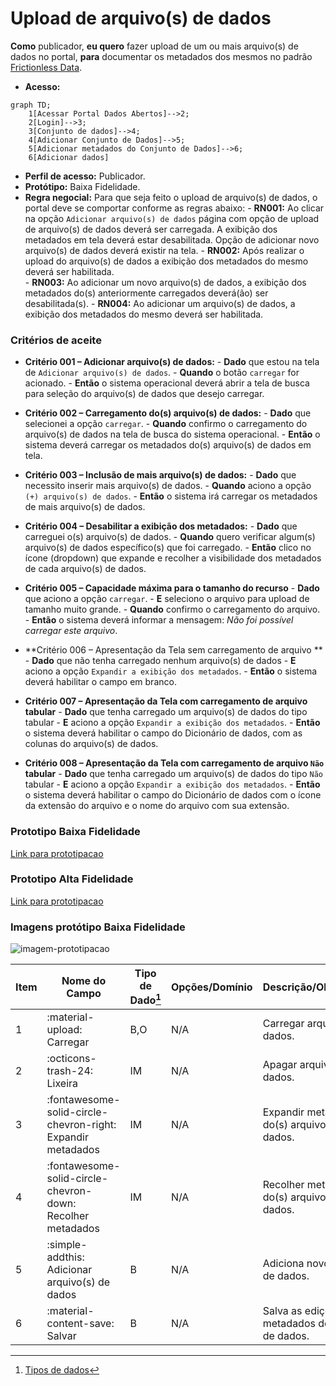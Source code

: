 # Upload de arquivo(s) de dados

**Como** publicador, **eu quero** fazer upload de um ou mais arquivo(s) de dados no portal, **para** documentar os metadados dos mesmos no padrão [Frictionless Data](https://specs.frictionlessdata.io/#overview).

- **Acesso:** 

```mermaid
graph TD;
    1[Acessar Portal Dados Abertos]-->2;
    2[Login]-->3;
    3[Conjunto de dados]-->4;
    4[Adicionar Conjunto de Dados]-->5;
    5[Adicionar metadados do Conjunto de Dados]-->6;
    6[Adicionar dados]
```

- **Perfil de acesso:** Publicador. 
- **Protótipo:** Baixa Fidelidade.
- **Regra negocial:** Para que seja feito o upload de arquivo(s) de dados, o portal deve se comportar conforme as regras abaixo:
       - **RN001:** Ao clicar na opção `Adicionar arquivo(s) de dados` página com opção de upload de arquivo(s) de dados deverá ser carregada. 
	A exibição dos metadados em tela deverá estar desabilitada. 
	Opção de adicionar novo arquivo(s) de dados deverá existir na tela.	
       - **RN002:** Após realizar o upload do arquivo(s) de dados a exibição dos metadados do mesmo deverá ser habilitada. 	
       - **RN003:** Ao adicionar um novo arquivo(s) de dados, a exibição dos metadados do(s) anteriormente carregados deverá(ão) ser desabilitada(s). 
      - **RN004:** Ao adicionar um arquivo(s) de dados, a exibição dos metadados do mesmo deverá ser habilitada.

### Critérios de aceite

- **Critério 001 – Adicionar arquivo(s) de dados:**
       - **Dado** que estou na tela de `Adicionar arquivo(s) de dados`.
       - **Quando** o botão `carregar` for acionado.
       - **Então** o sistema operacional deverá abrir a tela de busca para seleção do arquivo(s) de dados que desejo carregar.

- **Critério 002 – Carregamento do(s) arquivo(s) de dados:**
	   - **Dado** que selecionei a opção `carregar`.
	   - **Quando** confirmo o carregamento do arquivo(s) de dados na tela de busca do sistema operacional.
	   - **Então** o sistema deverá carregar os metadados do(s) arquivo(s) de dados em tela.

- **Critério 003 – Inclusão de mais arquivo(s) de dados:**
	   - **Dado** que necessito inserir mais arquivo(s) de dados.
	   - **Quando** aciono a opção `(+) arquivo(s) de dados`.
	   - **Então** o sistema irá carregar os metadados de mais arquivo(s) de dados.

- **Critério 004 – Desabilitar a exibição dos metadados:**
	   - **Dado** que carreguei o(s) arquivo(s) de dados.
	   - **Quando** quero verificar algum(s) arquivo(s) de dados específico(s) que foi carregado.
	   - **Então** clico no ícone (dropdown) que expande e recolher a visibilidade dos metadados de cada arquivo(s) de dados.
- **Critério 005 – Capacidade máxima para o tamanho do recurso**
      - **Dado** que aciono a opção `carregar`.
      - **E** seleciono o arquivo para upload de tamanho muito grande.
      - **Quando** confirmo o carregamento do arquivo.
      - **Então** o sistema deverá informar a mensagem: *Não foi possível carregar este arquivo*.
- **Critério 006 – Apresentação da Tela sem carregamento de arquivo **
      - **Dado** que não tenha carregado nenhum arquivo(s) de dados
      - **E** aciono a opção `Expandir a exibição dos metadados`.
      - **Então** o sistema deverá habilitar o campo em branco. 
- **Critério 007 – Apresentação da Tela com carregamento de arquivo tabular**
      - **Dado** que tenha carregado um arquivo(s) de dados do tipo tabular
      - **E** aciono a opção `Expandir a exibição dos metadados`.
      - **Então** o sistema deverá habilitar o campo do Dicionário de dados, com as colunas do arquivo(s) de dados.       
- **Critério 008 – Apresentação da Tela com carregamento de arquivo `Não` tabular**
      - **Dado** que tenha carregado um arquivo(s) de dados do tipo `Não` tabular
      - **E** aciono a opção `Expandir a exibição dos metadados`.
      - **Então** o sistema deverá habilitar o campo do Dicionário de dados com o ícone da extensão do arquivo e o nome do arquivo com sua extensão.

### Prototipo Baixa Fidelidade

[Link para prototipacao](/assets/pdfs/prototipo_telas_ckan.pdf)

### Prototipo Alta Fidelidade

[Link para prototipacao](https://www.figma.com/proto/X0SZVAiL6Auf6pqssoewnn/SEPLAG-CKAN?node-id=2%3A387&scaling=min-zoom&page-id=2%3A387&starting-point-node-id=217%3A1115) 
### Imagens protótipo Baixa Fidelidade

![imagem-prototipacao](/assets/imagem.png)

| Item |                        Nome do Campo                        | Tipo de Dado[^1] | Opções/Domínio |     Descrição/Observações      |
|------|-------------------------------------------------------------|------------------|----------------|--------------------------------|
|    1 | :material-upload: Carregar| B,O| N/A| Carregar arquivo(s) de dados.            |
|    2 | :octicons-trash-24: Lixeira| IM| N/A| Apagar arquivo(s) de dados.       |
|    3 | :fontawesome-solid-circle-chevron-right: Expandir metadados | IM              | N/A            | Expandir metadados do(s) arquivo(s) de dados. |
|    4 | :fontawesome-solid-circle-chevron-down: Recolher metadados  | IM              | N/A            | Recolher metadados do(s) arquivo(s) de dados. |
|    5 | :simple-addthis: Adicionar arquivo(s) de dados  | B  | N/A  | Adiciona novo arquivo(s) de dados.   |
|    6 | :material-content-save: Salvar          | B                  | N/A            | Salva as edições dos metadados do arquivo(s) de dados.   |


[^1]: [Tipos de dados](../modelos/tipos_dado_formulario_html.md)